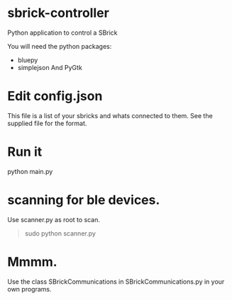 # sbrick-controller
Python application to control a SBrick

You will need the python packages: 
 * bluepy
 * simplejson
And PyGtk

# Edit config.json
This file is a list of your sbricks and whats connected to them.
See the supplied file for the format.

# Run it
python main.py

# scanning for ble devices.
Use scanner.py as root to scan.
> sudo python scanner.py


# Mmmm.
Use the class SBrickCommunications in SBrickCommunications.py in your own programs.

